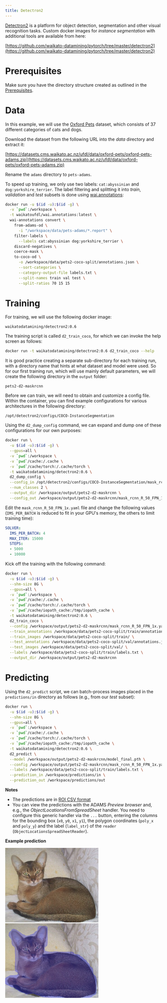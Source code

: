 ```yaml
---
title: Detectron2
---
```


[Detectron2](https://github.com/facebookresearch/detectron2) is a platform for object detection, segmentation and 
other visual recognition tasks. Custom docker images for *instance segmentation* with additional 
tools are available from here:

[https://github.com/waikato-datamining/pytorch/tree/master/detectron2](https://github.com/waikato-datamining/pytorch/tree/master/detectron2)


# Prerequisites
Make sure you have the directory structure created as outlined in the [Prerequisites](../prerequisites.md).


# Data

In this example, we will use the [Oxford Pets](https://datasets.cms.waikato.ac.nz/ufdl/oxford-pets/)
dataset, which consists of 37 different categories of cats and dogs.

Download the dataset from the following URL into the *data* directory and extract it:

[https://datasets.cms.waikato.ac.nz/ufdl/data/oxford-pets/oxford-pets-adams.zip](https://datasets.cms.waikato.ac.nz/ufdl/data/oxford-pets/oxford-pets-adams.zip)

Rename the `adams` directory to `pets-adams`. 

To speed up training, we only use two labels: `cat:abyssinian` and `dog:yorkshire_terrier`.
The label filtering and splitting it into *train*, *validation* and *test* subsets is done 
using [wai.annotations](https://github.com/waikato-ufdl/wai-annotations):

```bash
docker run -u $(id -u):$(id -g) \
  -v `pwd`:/workspace \
  -t waikatoufdl/wai.annotations:latest \
  wai-annotations convert \
    from-adams-od \
      -i "/workspace/data/pets-adams/*.report" \
    filter-labels \
      --labels cat:abyssinian dog:yorkshire_terrier \
    discard-negatives \
    coerce-mask \
    to-coco-od \
      -o /workspace/data/pets2-coco-split/annotations.json \
      --sort-categories \
      --category-output-file labels.txt \
      --split-names train val test \
      --split-ratios 70 15 15
```



# Training

For training, we will use the following docker image:

```
waikatodatamining/detectron2:0.6
```

The training script is called `d2_train_coco`, for which we can invoke the help screen as follows:

```bash
docker run -t waikatodatamining/detectron2:0.6 d2_train_coco --help 
```

It is good practice creating a separate sub-directory for each training run, with a directory name that hints at
what dataset and model were used. So for our first training run, which will use mainly default parameters, we will 
create the following directory in the `output` folder:

```
pets2-d2-maskrcnn
```

Before we can train, we will need to obtain and customize a config file. Within the container,
you can find example configurations for various architectures in the following directory:

```
/opt/detectron2/configs/COCO-InstanceSegmentation
```

Using the `d2_dump_config` command, we can expand and dump one of these configurations for our
own purposes:

```bash
docker run \
  -u $(id -u):$(id -g) \
  --gpus=all \
  -v `pwd`:/workspace \
  -v `pwd`/cache:/.cache \
  -v `pwd`/cache/torch:/.cache/torch \
  -t waikatodatamining/detectron2:0.6 \
  d2_dump_config \
  --config_in /opt/detectron2/configs/COCO-InstanceSegmentation/mask_rcnn_R_50_FPN_1x.yaml \
  --num_classes 2 \
  --output_dir /workspace/output/pets2-d2-maskrcnn \
  --config_out /workspace/output/pets2-d2-maskrcnn/mask_rcnn_R_50_FPN_1x.yaml
```

Edit the `mask_rcnn_R_50_FPN_1x.yaml` file and change the following values (`IMS_PER_BATCH` is reduced to fit 
in your GPU's memory, the others to limit training time):

```yaml
SOLVER:
  IMS_PER_BATCH: 4
  MAX_ITER: 15000
  STEPS:
  - 5000
  - 10000
```

Kick off the training with the following command:

```bash
docker run \
  -u $(id -u):$(id -g) \
  --shm-size 8G \
  --gpus=all \
  -v `pwd`:/workspace \
  -v `pwd`/cache:/.cache \
  -v `pwd`/cache/torch:/.cache/torch \
  -v `pwd`/cache/iopath_cache:/tmp/iopath_cache \
  -t waikatodatamining/detectron2:0.6 \
  d2_train_coco \
  --config /workspace/output/pets2-d2-maskrcnn/mask_rcnn_R_50_FPN_1x.yaml \
  --train_annotations /workspace/data/pets2-coco-split/train/annotations.json \
  --train_images /workspace/data/pets2-coco-split/train/ \
  --test_annotations /workspace/data/pets2-coco-split/val/annotations.json \
  --test_images /workspace/data/pets2-coco-split/val/ \
  --labels /workspace/data/pets2-coco-split/train/labels.txt \
  --output_dir /workspace/output/pets2-d2-maskrcnn
```


# Predicting

Using the `d2_predict` script, we can batch-process images placed in the `predictions/in` directory
as follows (e.g., from our *test* subset): 

```bash
docker run \
  -u $(id -u):$(id -g) \
  --shm-size 8G \
  --gpus=all \
  -v `pwd`:/workspace \
  -v `pwd`/cache:/.cache \
  -v `pwd`/cache/torch:/.cache/torch \
  -v `pwd`/cache/iopath_cache:/tmp/iopath_cache \
  -t waikatodatamining/detectron2:0.6 \
  d2_predict \
  --model /workspace/output/pets2-d2-maskrcnn/model_final.pth \
  --config /workspace/output/pets2-d2-maskrcnn/mask_rcnn_R_50_FPN_1x.yaml \
  --labels /workspace/data/pets2-coco-split/train/labels.txt \
  --prediction_in /workspace/predictions/in \
  --prediction_out /workspace/predictions/out
```

**Notes**

* The predictions are in [ROI CSV format](https://github.com/waikato-ufdl/wai-annotations-roi)
* You can view the predictions with the ADAMS *Preview browser* and, e.g., the *ObjectLocationsFromSpreadSheet*
  handler. You need to configure this generic handler via the `...` button, entering the columns 
  for the bounding box (`x0`, `y0`, `x1`, `y1`), the polygon coordinates (`poly_x` and `poly_y`) and the 
  label (`label_str`) of the `reader` (`ObjectLocationsSpreadSheetReader`).

**Example prediction**

![Screenshot](img/Abyssinian_110.png) ![Screenshot](img/Abyssinian_110-overlay.png)
